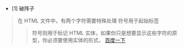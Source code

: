 * [1] 破阵子
> 在 HTML 文件中，有两个字符需要特殊处理
符号用于起始标签
>> 符号则用于标记 HTML 实体，如果你只是想要显示这些字符的原型，你必须要使用实体的形式，
[百度一下](https://www.com)
